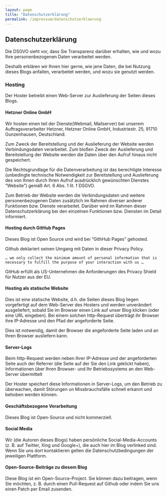 ```yaml
---
layout: page
title: "Datenschutzerklärung"
permalink: /impressum/datenschutzerklaerung
---
```


## Datenschutzerklärung

Die DSGVO sieht vor, dass Sie Transparenz darüber erhalten, wie und wozu Ihre personenbezogenen Daten verarbeitet werden.

Deshalb erklären wir Ihnen hier gerne, wie jene Daten, die bei Nutzung dieses Blogs anfallen, verarbeitet werden, und wozu sie genutzt werden.

### Hosting

Der Hoster betreibt einen Web-Server zur Auslieferung der Seiten dieses Blogs.

#### Hetzner Online GmbH
Wir hosten einen teil der Dienste(Webmail, Mailserver) bei unserem Auftragsverarbeiter Hetzner, Hetzner Online GmbH, Industriestr. 25, 91710 Gunzenhausen, Deutschland.

Zum Zweck der Bereitstellung und der Auslieferung der Website werden Verbindungsdaten verarbeitet. Zum bloßen Zweck der Auslieferung und Bereitstellung der Website werden die Daten über den Aufruf hinaus nicht gespeichert.

Die Rechtsgrundlage für die Datenverarbeitung ist das berechtigte Interesse (unbedingte technische Notwendigkeit zur Bereitstellung und Auslieferung des von Ihnen durch Ihren Aufruf ausdrücklich gewünschten Dienstes “Website”) gemäß Art. 6 Abs. 1 lit. f DSGVO.

Zum Betrieb der Website werden die Verbindungsdaten und weitere personenbezogenen Daten zusätzlich im Rahmen diverser anderer Funktionen bzw. Dienste verarbeitet. Darüber wird im Rahmen dieser Datenschutzerklärung bei den einzelnen Funktionen bzw. Diensten im Detail informiert.

#### Hosting durch GitHub Pages

Dieses Blog ist Open Source und wird bei “GithHub Pages” gehosted.

Github deklariert seinen Umgang mit Daten in dieser Privacy Policy.

    … we only collect the minimum amount of personal information that is necessary to fulfill the purpose of your interaction with us …

GitHub erfüllt als US-Unternehmen die Anforderungen des Privacy Shield für Nutzer aus der EU.
#### Hosting als statische Website

Dies ist eine statische Website, d.h. die Seiten dieses Blog liegen vorgefertigt auf dem Web-Server des Hosters und werden unverändert ausgeliefert, sobald Sie im Browser einen Link auf unser Blog klicken (oder eine URL eingeben). Bei einem solchen http-Request überträgt ihr Browser ihre IP-Adresse und den Pfad der angeforderte Seite.

Dies ist notwendig, damit der Browser die angeforderte Seite laden und an Ihren Browser ausliefern kann.
#### Server-Logs

Beim http-Request werden neben Ihrer IP-Adresse und der angeforderten Seite auch der Referrer (die Seite auf der Sie den Link geklickt haben), Informationen über Ihren Browser- und Ihr Betriebssystems an den Web-Server übermittelt

Der Hoster speichert diese Informationen in Server-Logs, um den Betrieb zu überwachen, damit Störungen un Missbrauchsfälle schnell erkannt und behoben werden können.
#### Geschäftsbezogene Verarbeitung

Dieses Blog ist Open-Source und nicht kommerziell.
#### Social Media

Wir (die Autoren dieses Blogs) haben persönliche Social-Media-Accounts (z. B. auf Twitter, Xing und Google+), die auch hier im Blog verlinked sind. Wenn Sie uns dort kontaktieren gelten die Datenschutzbedingungen der jeweiligen Plattform.
#### Open-Source-Beiträge zu diesem Blog

Diese Blog ist ein Open-Source-Project. Sie können dazu beitragen, wenn Sie möchten, z. B. durch einen Pull-Request auf Github oder indem Sie uns einen Patch per Email zusenden.